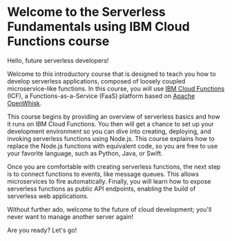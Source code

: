 <!--
#
# Licensed to the Apache Software Foundation (ASF) under one or more
# contributor license agreements.  See the NOTICE file distributed with
# this work for additional information regarding copyright ownership.
# The ASF licenses this file to You under the Apache License, Version 2.0
# (the "License"); you may not use this file except in compliance with
# the License.  You may obtain a copy of the License at
#
#     http://www.apache.org/licenses/LICENSE-2.0
#
# Unless required by applicable law or agreed to in writing, software
# distributed under the License is distributed on an "AS IS" BASIS,
# WITHOUT WARRANTIES OR CONDITIONS OF ANY KIND, either express or implied.
# See the License for the specific language governing permissions and
# limitations under the License.
#
-->

# Welcome to the Serverless Fundamentals using IBM Cloud Functions course

Hello, future serverless developers!

Welcome to this introductory course that is designed to teach you how to develop serverless applications, composed of loosely coupled microservice-like functions. In this course, you will use [IBM Cloud Functions](https://cloud.ibm.com/functions) (ICF), a Functions-as-a-Service (FaaS) platform based on [Apache OpenWhisk](https://openwhisk.apache.org/).

This course begins by providing an overview of serverless basics and how it runs on IBM Cloud Functions. You then will get a chance to set up your development environment so you can dive into creating, deploying, and invoking serverless functions using Node.js. This course explains how to replace the Node.js functions with equivalent code, so you are free to use your favorite language, such as Python, Java, or Swift.

Once you are comfortable with creating serverless functions, the next step is to connect functions to events, like message queues. This allows microservices to fire automatically. Finally, you will learn how to expose serverless functions as public API endpoints, enabling the build of serverless web applications.

Without further ado, welcome to the future of cloud development; you'll never want to manage another server again!

Are you ready? Let's go!
